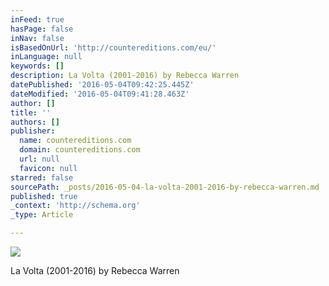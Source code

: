 ```yaml
---
inFeed: true
hasPage: false
inNav: false
isBasedOnUrl: 'http://countereditions.com/eu/'
inLanguage: null
keywords: []
description: La Volta (2001-2016) by Rebecca Warren
datePublished: '2016-05-04T09:42:25.445Z'
dateModified: '2016-05-04T09:41:28.463Z'
author: []
title: ''
authors: []
publisher:
  name: countereditions.com
  domain: countereditions.com
  url: null
  favicon: null
starred: false
sourcePath: _posts/2016-05-04-la-volta-2001-2016-by-rebecca-warren.md
published: true
_context: 'http://schema.org'
_type: Article

---
```

![](http://countereditions.com/media/wysiwyg/LaVolta-homepage.jpg)

La Volta (2001-2016) by Rebecca Warren